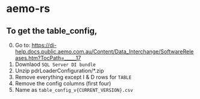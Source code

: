 # aemo-rs

## To get the table_config, 
0. Go to: https://di-help.docs.public.aemo.com.au/Content/Data_Interchange/SoftwareReleases.htm?TocPath=_____17
1. Downlaod `SQL Server DI bundle`
2. Unzip pdrLoaderConfiguration/*.zip
3. Remove everything except I & D rows for `TABLE`
4. Remove the config columns (first four)
5. Name as `table_config_v{CURRENT_VERSION}.csv`